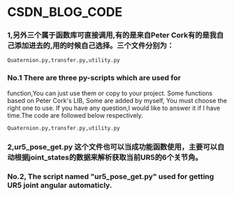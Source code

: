 # CSDN_BLOG_CODE
### 1,另外三个属于函数库可直接调用,有的是来自Peter Cork有的是我自己添加进去的,用的时候自己选择。三个文件分别为：


`Quaternion.py,transfer.py,utility.py`


### No.1 There are three py-scripts which are used for 
function,You can just use them or copy to your project. Some
functions based on Peter Cork's LIB, Some are added by myself, 
You must choose the right one to use. If you have any question,I 
would like to answer it if I have time.The code are followed below 
respectively.


`Quaternion.py,transfer.py,utility.py`


### 2,ur5_pose_get.py 这个文件也可以当成功能函数使用，主要可以自动根据joint_states的数据来解析获取当前UR5的6个关节角。


### No.2, The script named "ur5_pose_get.py" used for getting UR5 joint angular automaticly.
